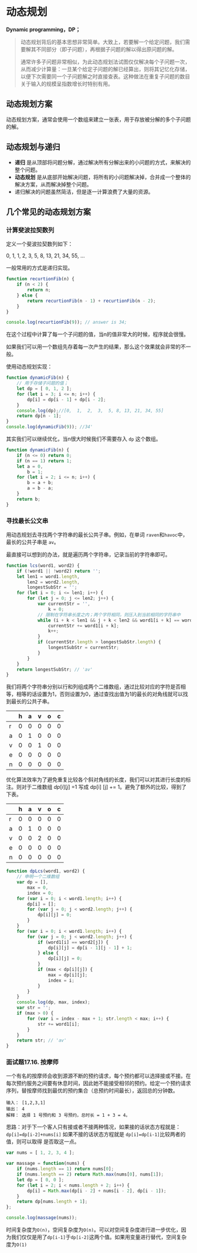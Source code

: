 # 动态规划

**Dynamic programming，DP；**

> 动态规划背后的基本思想非常简单。大致上，若要解一个给定问题，我们需要解其不同部分（即子问题），再根据子问题的解以得出原问题的解。
>
> 通常许多子问题非常相似，为此动态规划法试图仅仅解决每个子问题一次，从而减少计算量：一旦某个给定子问题的解已经算出，则将其记忆化存储，以便下次需要同一个子问题解之时直接查表。这种做法在重复子问题的数目关于输入的规模呈指数增长时特别有用。

## 动态规划方案

动态规划方案，通常会使用一个数组来建立一张表，用于存放被分解的多个子问题的解。

## 动态规划与递归

- **递归** 是从顶部将问题分解，通过解决所有分解出来的小问题的方式，来解决的整个问题。
- **动态规划** 是从底部开始解决问题，将所有的小问题解决掉，合并成一个整体的解决方案，从而解决掉整个问题。
- 递归解决的问题虽然简洁，但是逐一计算浪费了大量的资源。

## 几个常见的动态规划方案

### 计算斐波拉契数列

定义一个斐波拉契数列如下：

0, 1, 1, 2, 3, 5, 8, 13, 21, 34, 55, …

一般常用的方式是递归实现。

```Javascript
function recurtionFib(n) {
	if (n < 2) {
		return n;
	} else {
		return recurtionFib(n - 1) + recurtionFib(n - 2);
	}
}

console.log(recurtionFib(9)); // answer is 34;
```

在这个过程中计算了每一个子问题的值，当n的值非常大的时候，程序就会很慢。

如果我们可以用一个数组先存着每一次产生的结果，那么这个效果就会非常的不一般。

使用动态规划实现：

```javascript
function dynamicFib(n) {
	// 用于存储子问题的值；
	let dp = [ 0, 1, 2 ];
	for (let i = 3; i <= n; i++) {
		dp[i] = dp[i - 1] + dp[i - 2];
	}
	console.log(dp);//[0,  1,  2,  3,  5, 8, 13, 21, 34, 55]
	return dp[n - 1];
}
console.log(dynamicFib(9)); //34'
```

其实我们可以继续优化，当n很大时候我们不需要存入 `dp` 这个数组。

```javascript
function dynamicFib(n) {
	if (n <= 0) return 0;
	if (n == 1) return 1;
	let a = 0,
		b = 1;
	for (let i = 2; i <= n; i++) {
		b = a + b;
		a = b - a;
	}
	return b;
}
```



### 寻找最长公文串

用动态规划去寻找两个字符串的最长公共子串。例如，在单词 `raven`和`havoc`中，最长的公共子串是 `av`。

最直接可以想到的办法，就是遍历两个字符串，记录当前的字符串即可。

```javascript
function lcs(word1, word2) {
	if (!word1 || !word2) return '';
	let len1 = word1.length,
		len2 = word2.length,
		longestSubStr = '';
	for (let i = 0; i <= len1; i++) {
		for (let j = 0; j <= len2; j++) {
			var currentStr = '',
				k = 0;
			// 限制在字符串长度之内；两个字符相同，则压入到当前相同的字符串中
			while (i + k < len1 && j + k < len2 && word1[i + k] == word2[j + k]) {
				currentStr += word1[i + k];
				k++;
			}
			if (currentStr.length > longestSubStr.length) {
				longestSubStr = currentStr;
			}
		}
	}
	return longestSubStr; // 'av'
}
```

我们将两个字符串分别以行和列组成两个二维数组，通过比较对应的字符是否相等，相等的话设置为1，否则设置为0，通过查找出值为1的最长的对角线就可以找到最长的公共子串。

|      | h    | a    | v    | o    | c    |
| ---- | ---- | ---- | ---- | ---- | ---- |
| r    | 0    | 0    | 0    | 0    | 0    |
| a    | 0    | 1    | 0    | 0    | 0    |
| v    | 0    | 0    | 1    | 0    | 0    |
| e    | 0    | 0    | 0    | 0    | 0    |
| n    | 0    | 0    | 0    | 0    | 0    |

优化算法效率为了避免重复比较各个斜对角线的长度，我们可以对其进行长度的标注。则对于二维数组 $dp[i] [j]$ =1 写成 dp[i] [j] += 1。避免了额外的比较，得到了下表。

|      | h    | a    | v    | o    | c    |
| ---- | ---- | ---- | ---- | ---- | ---- |
| r    | 0    | 0    | 0    | 0    | 0    |
| a    | 0    | 1    | 0    | 0    | 0    |
| v    | 0    | 0    | 2    | 0    | 0    |
| e    | 0    | 0    | 0    | 0    | 0    |
| n    | 0    | 0    | 0    | 0    | 0    |

```javascript
function dpLcs(word1, word2) {
	// 申明一个二维数组
	var dp = [],
		max = 0,
		index = 0;
	for (var i = 0; i < word1.length; i++) {
		dp[i] = [];
		for (var j = 0; j < word2.length; j++) {
			dp[i][j] = 0;
		}
	}
	for (var i = 0; i < word1.length; i++) {
		for (var j = 0; j < word2.length; j++) {
			if (word1[i] == word2[j]) {
				dp[i][j] = dp[i - 1][j - 1] + 1;
			} else {
				dp[i][j] = 0;
			}
			if (max < dp[i][j]) {
				max = dp[i][j];
				index = i;
			}
		}
	}
	console.log(dp, max, index);
	var str = '';
	if (max > 0) {
		for (var i = index - max + 1; str.length < max; i++) {
			str += word1[i];
		}
	}
	return str; // 'av'
}
```

### 面试题17.16. 按摩师

一个有名的按摩师会收到源源不断的预约请求，每个预约都可以选择接或不接。在每次预约服务之间要有休息时间，因此她不能接受相邻的预约。给定一个预约请求序列，替按摩师找到最优的预约集合（总预约时间最长），返回总的分钟数。

```
输入： [1,2,3,1]
输出： 4
解释： 选择 1 号预约和 3 号预约，总时长 = 1 + 3 = 4。
```

思路：对于下一个客人只有接或者不接两种情况，如果接的话状态方程就是：`dp[i]=dp[i-2]+nums[i]` 如果不接的话状态方程就是 `dp[i]=dp[i-1]`比较两者的值，则可以取得 是否取这一点。

```javascript
var nums = [ 1, 2, 3, 4 ];

var massage = function(nums) {
	if (nums.length == 1) return nums[0];
	if (nums.length == 2) return Math.max(nums[0], nums[1]);
	let dp = [ 0, 0 ];
	for (let i = 2; i < nums.length + 2; i++) {
		dp[i] = Math.max(dp[i - 2] + nums[i - 2], dp[i - 1]);
	}
	return dp[nums.length + 1];
};

console.log(massage(nums));
```

时间复杂度为`O(n)`，空间复杂度为`O(n)`。可以对空间复杂度进行进一步优化，因为我们仅仅是用了`dp[i-1]`于`dp[i-2]`这两个值。如果用变量进行替代，空间复杂度为`O(1)`

